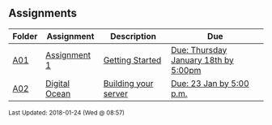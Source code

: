 ## Assignments
| Folder | Assignment | Description | Due|
 | ------------|------------|------------|------------|
 | [A01](./A02) | [ Assignment 1 ](./A02) | [ Getting Started](./A02) | [Due: Thursday January 18th by 5:00pm](./A02) |
 | [A02](./A02) | [ Digital Ocean ](./A02) | [ Building your server](./A02) | [Due: 23 Jan by 5:00 p.m.](./A02) |

<sup>Last Updated: 2018-01-24 (Wed @ 08:57)</sup>